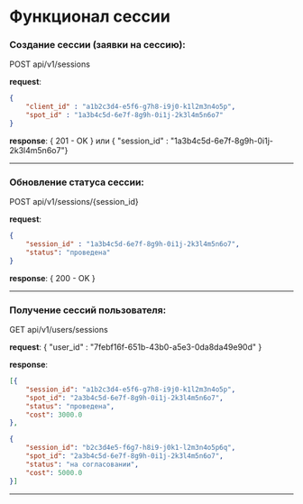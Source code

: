 ﻿# Функционал сессии

### Создание сессии (заявки на сессию):

POST api/v1/sessions

**request**:
```json
{
    "client_id" : "a1b2c3d4-e5f6-g7h8-i9j0-k1l2m3n4o5p",
    "spot_id" : "1a3b4c5d-6e7f-8g9h-0i1j-2k3l4m5n6o7"
}
```

**response**: { 201 - OK } или { "session_id" : "1a3b4c5d-6e7f-8g9h-0i1j-2k3l4m5n6o7"}

---

### Обновление статуса сессии:

POST api/v1/sessions/{session_id}

**request**:
```json
{ 
    "session_id" : "1a3b4c5d-6e7f-8g9h-0i1j-2k3l4m5n6o7",
    "status": "проведена"
}
```

**response**: { 200 - OK }

---

### Получение сессий пользователя:

GET api/v1/users/sessions

**request**: { "user_id" : "7febf16f-651b-43b0-a5e3-0da8da49e90d" }

**response**:
```json
[{
    "session_id": "a1b2c3d4-e5f6-g7h8-i9j0-k1l2m3n4o5p",
    "spot_id": "2a3b4c5d-6e7f-8g9h-0i1j-2k3l4m5n6o7",
    "status": "проведена",
    "cost": 3000.0
},

{
    "session_id": "b2c3d4e5-f6g7-h8i9-j0k1-l2m3n4o5p6q",
    "spot_id": "2a3b4c5d-6e7f-8g9h-0i1j-2k3l4m5n6o7",
    "status": "на согласовании",
    "cost": 5000.0
}]
```

---

